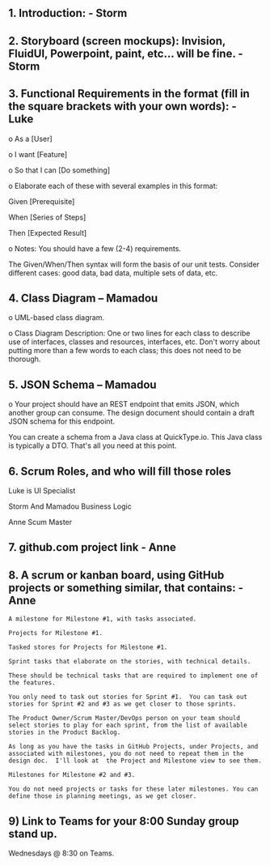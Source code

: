 ## 1.	Introduction: - Storm 
## 2.	Storyboard (screen mockups): Invision, FluidUI, Powerpoint, paint, etc... will be fine. - Storm
## 3.	Functional Requirements in the format (fill in the square brackets with your own words):  - Luke

o	As a [User]

o	I want [Feature]

o	So that I can [Do something]

o	Elaborate each of these with several examples in this format: 

  Given [Prerequisite]
  
  When [Series of Steps]
  
  Then [Expected Result]
  
o	Notes: 
   You should have a few (2-4) requirements.
   
   The Given/When/Then syntax will form the basis of our unit tests. Consider different cases: good data, bad data, multiple sets of data, etc.
   
## 4.	Class Diagram – Mamadou

o	UML-based class diagram.

o	Class Diagram Description: One or two lines for each class to describe use of interfaces,  classes and resources, interfaces, etc. Don't worry about putting 
more than a few words to each class; this does not need to be thorough.

## 5.	JSON Schema – Mamadou

o	 Your project should have an REST endpoint that emits JSON, which another group can consume.  The design document should contain a draft JSON schema for this endpoint. 

  You can create a schema from a Java class at QuickType.io.  This Java class is typically a DTO.  That's all you need at this point.
  
## 6.	Scrum Roles, and who will fill those roles

Luke is UI Specialist

Storm And Mamadou Business Logic

Anne Scum Master

## 7.	github.com project link - Anne
## 8.	 A scrum or kanban board, using GitHub projects or something similar, that contains: - Anne

	A milestone for Milestone #1, with tasks associated.
	
	Projects for Milestone #1.
	
	Tasked stores for Projects for Milestone #1. 
	
	Sprint tasks that elaborate on the stories, with technical details.
	
	These should be technical tasks that are required to implement one of the features.
	
	You only need to task out stories for Sprint #1.  You can task out stories for Sprint #2 and #3 as we get closer to those sprints. 
	
	The Product Owner/Scrum Master/DevOps person on your team should select stories to play for each sprint, from the list of available stories in the Product Backlog.
	
	As long as you have the tasks in GitHub Projects, under Projects, and associated with milestones, you do not need to repeat them in the design doc.  I'll look at  the Project and Milestone view to see them. 
	
	Milestones for Milestone #2 and #3.   
	
	You do not need projects or tasks for these later milestones. You can define those in planning meetings, as we get closer.
	
## 9) Link to Teams for your 8:00 Sunday group stand up. 
Wednesdays @ 8:30 on Teams.


